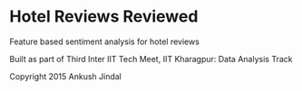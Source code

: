 # Hotel Reviews Reviewed
Feature based sentiment analysis for hotel reviews

Built as part of Third Inter IIT Tech Meet, IIT Kharagpur: Data Analysis Track

Copyright 2015 Ankush Jindal
